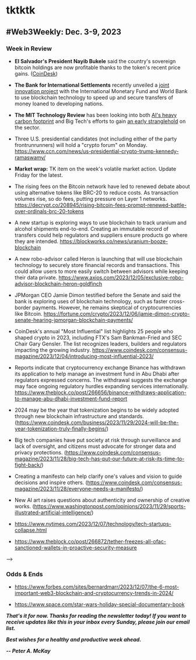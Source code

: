 # tktktk
## #Web3Weekly: Dec. 3-9, 2023

<!-- Brief intro... -->

### Week in Review

- **El Salvador's President Nayib Bukele** said the country's sovereign bitcoin holdings are now profitable thanks to the token's recent price gains. ([CoinDesk](https://www.coindesk.com/markets/2023/12/04/el-salvadors-bitcoin-investment-in-the-black-says-president-bukele/))

- **The Bank for International Settlements** recently unveiled a [joint innovation project](https://www.atlanticcouncil.org/blogs/new-atlanticist/a-newly-announced-blockchain-backed-system-could-transform-development-lending/) with the International Monetary Fund and World Bank to use blockchain technology to speed up and secure transfers of money loaned to developing nations.

- **The MIT Technology Review** has been looking into both [AI's heavy carbon footprint](https://www.technologyreview.com/2023/12/05/1084417/ais-carbon-footprint-is-bigger-than-you-think/) and Big Tech's efforts to gain [an early stranglehold](https://www.technologyreview.com/2023/12/05/1084393/make-no-mistake-ai-is-owned-by-big-tech/) on the sector.

<!-- Everything after this point needs vetting, fact checking... -->

- Three U.S. presidential candidates (not including either of the party frontrunrunners) will  hold a "crypto forum" on Monday. https://www.ccn.com/news/us-presidential-crypto-trump-kennedy-ramaswamy/

- **Market wrap:** TK item on the week's volatile market action. Update Friday for the latest. <!-- https://decrypt.co/208164/bitcoin-halving-what-it-means-investors | -->

- The rising fees on the Bitcoin network have led to renewed debate about using alternative tokens like BRC-20 to reduce costs. As transaction volumes rise, so do fees, putting pressure on Layer 1 networks. https://decrypt.co/208945/rising-bitcoin-fees-prompt-renewed-battle-over-ordinals-brc-20-tokens

- A new startup is exploring ways to use blockchain to track uranium and alcohol shipments end-to-end. Creating an immutable record of transfers could help regulators and suppliers ensure products go where they are intended. https://blockworks.co/news/uranium-booze-blockchain

- A new robo-advisor called Heron is launching that will use blockchain technology to securely store financial records and transactions. This could allow users to more easily switch between advisors while keeping their data private. https://www.axios.com/2023/12/05/exclusive-robo-advisor-blockchain-heron-goldfinch

- JPMorgan CEO Jamie Dimon testified before the Senate and said the bank is exploring uses of blockchain technology, such as faster cross-border payments. However, he remains skeptical of cryptocurrencies like Bitcoin. https://fortune.com/crypto/2023/12/06/jamie-dimon-crypto-senate-hearing-jpmorgan-blockchain-payments/

- CoinDesk's annual "Most Influential" list highlights 25 people who shaped crypto in 2023, including FTX's Sam Bankman-Fried and SEC Chair Gary Gensler. The list recognizes leaders, builders and regulators impacting the growing industry. https://www.coindesk.com/consensus-magazine/2023/12/04/introducing-most-influential-2023/

- Reports indicate that cryptocurrency exchange Binance has withdrawn its application to help manage an investment fund in Abu Dhabi after regulators expressed concerns. The withdrawal suggests the exchange may face ongoing regulatory hurdles expanding services internationally. https://www.theblock.co/post/266656/binance-withdraws-application-to-manage-abu-dhabi-investment-fund-report

- 2024 may be the year that tokenization begins to be widely adopted through new blockchain infrastructure and standards. (https://www.coindesk.com/business/2023/11/29/2024-will-be-the-year-tokenization-truly-finally-begins/)

- Big tech companies have put society at risk through surveillance and lack of oversight, and citizens must advocate for stronger data and privacy protections. (https://www.coindesk.com/consensus-magazine/2023/11/28/big-tech-has-put-our-future-at-risk-its-time-to-fight-back/)

- Creating a manifesto can help clarify one's values and vision to guide decisions and inspire others. (https://www.coindesk.com/consensus-magazine/2023/11/28/everyone-needs-a-manifesto/)

- New AI art raises questions about authenticity and ownership of creative works. (https://www.washingtonpost.com/opinions/2023/11/29/sports-illustrated-artificial-intelligence/)

- https://www.nytimes.com/2023/12/07/technology/tech-startups-collapse.html

- https://www.theblock.co/post/266872/tether-freezes-all-ofac-sanctioned-wallets-in-proactive-security-measure

-->

### Odds & Ends

- https://www.forbes.com/sites/bernardmarr/2023/12/07/the-6-most-important-web3-blockchain-and-cryptocurrency-trends-in-2024/

- https://www.space.com/star-wars-holiday-special-documentary-book

<!-- Boilerplate needs re-working. This is version from last week... -->

_**That's it for now. Thanks for reading the newsletter today! If you want to receive updates like this in your inbox every Sunday, please join our email list.**_

<!--Move this content to standing editorial policy page on the website.     _**Note: #Web3Weekly content is intended for journalistic purposes only, not as investment advice. Always [DYOR](https://www.urbandictionary.com/define.php?term=DYOR) and consult appropriate financial professionals before making investment decisions.**_ -->

_**Best wishes for a healthy and productive week ahead.**_  

_**-- Peter A. McKay**_  
